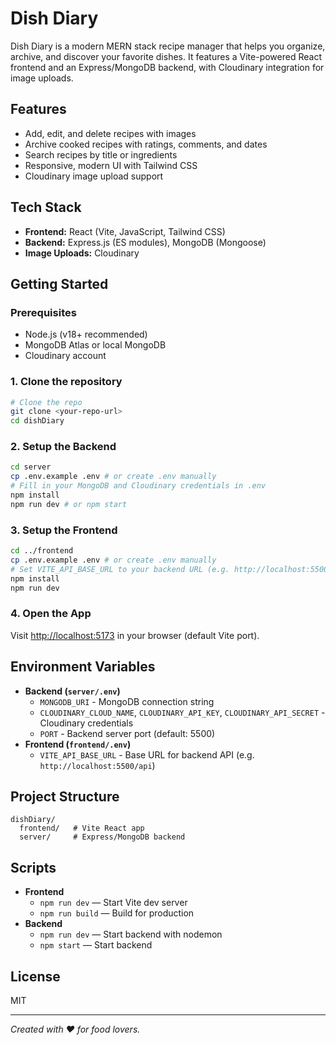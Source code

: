# Dish Diary

Dish Diary is a modern MERN stack recipe manager that helps you organize, archive, and discover your favorite dishes. It features a Vite-powered React frontend and an Express/MongoDB backend, with Cloudinary integration for image uploads.

## Features
- Add, edit, and delete recipes with images
- Archive cooked recipes with ratings, comments, and dates
- Search recipes by title or ingredients
- Responsive, modern UI with Tailwind CSS
- Cloudinary image upload support

## Tech Stack
- **Frontend:** React (Vite, JavaScript, Tailwind CSS)
- **Backend:** Express.js (ES modules), MongoDB (Mongoose)
- **Image Uploads:** Cloudinary

## Getting Started

### Prerequisites
- Node.js (v18+ recommended)
- MongoDB Atlas or local MongoDB
- Cloudinary account

### 1. Clone the repository
```bash
# Clone the repo
git clone <your-repo-url>
cd dishDiary
```

### 2. Setup the Backend
```bash
cd server
cp .env.example .env # or create .env manually
# Fill in your MongoDB and Cloudinary credentials in .env
npm install
npm run dev # or npm start
```

### 3. Setup the Frontend
```bash
cd ../frontend
cp .env.example .env # or create .env manually
# Set VITE_API_BASE_URL to your backend URL (e.g. http://localhost:5500/api)
npm install
npm run dev
```

### 4. Open the App
Visit [http://localhost:5173](http://localhost:5173) in your browser (default Vite port).

## Environment Variables
- **Backend (`server/.env`)**
  - `MONGODB_URI` - MongoDB connection string
  - `CLOUDINARY_CLOUD_NAME`, `CLOUDINARY_API_KEY`, `CLOUDINARY_API_SECRET` - Cloudinary credentials
  - `PORT` - Backend server port (default: 5500)
- **Frontend (`frontend/.env`)**
  - `VITE_API_BASE_URL` - Base URL for backend API (e.g. `http://localhost:5500/api`)

## Project Structure
```
dishDiary/
  frontend/   # Vite React app
  server/     # Express/MongoDB backend
```

## Scripts
- **Frontend**
  - `npm run dev` — Start Vite dev server
  - `npm run build` — Build for production
- **Backend**
  - `npm run dev` — Start backend with nodemon
  - `npm start` — Start backend

## License
MIT

---

*Created with ❤️ for food lovers.*

